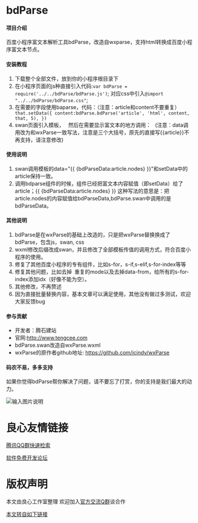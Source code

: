 # bdParse

#### 项目介绍
百度小程序富文本解析工具bdParse，改造自wxparse，支持html转换成百度小程序富文本节点。


#### 安装教程

1. 下载整个全部文件，放到你的小程序根目录下
2. 在小程序页面的js种直接引入代码:`var bdParse = require('../../bdParse/bdParse.js')`;
   对应css中引入`@import "../../bdParse/bdParse.css"`;
3. 在需要的字段使用baparse，代码：（注意：article和content不要重复）
   ` that.setData({
          content:bdParse.bdParse('article', 'html', content, that, 5),
    })`
4. swan页面引入模板，` `
  然后在需要显示富文本的地方调用：` ` (注意：data调用改为和wxParse一致写法，注意是三个大括号，原先的直接写{{article}}不再支持，请注意修改)

#### 使用说明

1. swan调用模板的data="{{ {bdParseData:article.nodes} }}"和setData中的article保持一致。
2. 调用bdparse组件的时候，组件已经把富文本内容赋值（即setData）给了article；{{ {bdParseData:article.nodes} }} 这种写法的意思是：把article.nodes的内容赋值给bdParseData,bdParse.swan中调用的是bdParseData。

#### 其他说明

1. bdParse是在wxParse的基础上改造的，只是把wxParse替换换成了bdParse，包含js，swan, css
2. wxml修改后缀改成swan，并且修改了全部模板传值的调用方式，符合百度小程序的使用。
3. 修复了其他百度小程序的专有组件，比如s-for，s-if,s-elif,s-for-index等等
4. 修复其他问题，比如去掉` `重复的mode以及去掉data-from，给所有的s-for-index添加idx（好像不能为空）。
5. 其他修改，不再赘述
6. 因为直接批量替换内容，基本文章可以满足使用，其他没有做过多测试，欢迎大家反馈bug


#### 参与贡献

 * 开发者：腾石建站
 * 官网:http://www.tengcee.com
 * bdParse.swan改造自wxParse.wxml
 * wxParse的原作者github地址: https://github.com/icindy/wxParse

#### 码农不易，多多支持

如果你觉得bdParse帮你解决了问题，请不要忘了打赏，你的支持是我们最大的动力。

![输入图片说明](https://images.gitee.com/uploads/images/2018/1005/135406_e0d03cd0_1544331.png "支付二维码.png")


 # 良心友情链接

[腾讯QQ群快速检索](http://u.720life.cn/s/8cf73f7c)

[软件免费开发论坛](http://u.720life.cn/s/bbb01dc0)

# 版权声明 

本文由良心工作室整理 欢迎加入[官方交流Q群](https://u.720life.cn/s/f2316816)谈合作

[本文转自如下链接](http://u.720life.cn/g/2e71d0f0a5c601172267ba20d3a43c6ec9edbb0eb666cbdcf7b68c8fff68cea0a670469b54516d3f9cdfeeb740607e4a1bd0f6845e1d24882c0993e97f2d40b1)